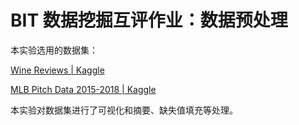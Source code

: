 # BIT 数据挖掘互评作业：数据预处理

本实验选用的数据集：

[Wine Reviews | Kaggle](https://www.kaggle.com/zynicide/wine-reviews)

[MLB Pitch Data 2015-2018 | Kaggle](https://www.kaggle.com/pschale/mlb-pitch-data-20152018)

本实验对数据集进行了可视化和摘要、缺失值填充等处理。
